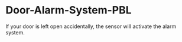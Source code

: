 # Door-Alarm-System-PBL
If your door is left open accidentally, the sensor will activate the alarm system. 
